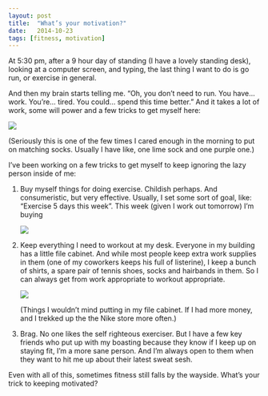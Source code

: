 ```yaml
---
layout: post
title:  "What’s your motivation?"
date:   2014-10-23
tags: [fitness, motivation]
---
```


At 5:30 pm, after a 9 hour day of standing (I have a lovely standing desk), looking at a computer screen, and typing, the last thing I want to do is go run, or exercise in general.

And then my brain starts telling me. “Oh, you don’t need to run. You have… work. You’re… tired. You could… spend this time better.” And it takes a lot of work, some will power and a few tricks to get myself here:

![](https://lh4.googleusercontent.com/3f1JmkMPH6r8vXm5xiiDYymZwE3rDdIYEdxI9f6XLKg=w955-h716-no)

(Seriously this is one of the few times I cared enough in the morning to put on matching socks. Usually I have like, one lime sock and one purple one.)

I’ve been working on a few tricks to get myself to keep ignoring the lazy person inside of me:

1. Buy myself things for doing exercise. Childish perhaps. And consumeristic, but very effective. Usually, I set some sort of goal, like: “Exercise 5 days this week”. This week (given I work out tomorrow) I’m buying 
    
    [![](https://lh5.googleusercontent.com/-piTRIVkYqxQ/VEm-JxvgxFI/AAAAAAAAMVw/FLjZze7szn0/w570-h544-no/diadelosdog.jpg)](https://www.etsy.com/listing/167820434/day-of-the-dead-boston-terrier-sugar)

2. Keep everything I need to workout at my desk. Everyone in my building has a little file cabinet. And while most people keep extra work supplies in them (one of my coworkers keeps his full of listerine), I keep a bunch of shirts, a spare pair of tennis shoes, socks and hairbands in them. So I can always get from work appropriate to workout appropriate.

    ![](https://lh6.googleusercontent.com/-KEi93M6r840/U-KsUJ8tcrI/AAAAAAAAE2k/H9NScVWwhrc/w537-h716-no/IMG_1863.JPG)

    (Things I wouldn’t mind putting in my file cabinet. If I had more money, and I trekked up the the Nike store more often.)

3. Brag. No one likes the self righteous exerciser. But I have a few key friends who put up with my boasting because they know if I keep up on staying fit, I’m a more sane person. And I’m always open to them when they want to hit me up about their latest sweat sesh.

Even with all of this, sometimes fitness still falls by the wayside. What’s your trick to keeping motivated?